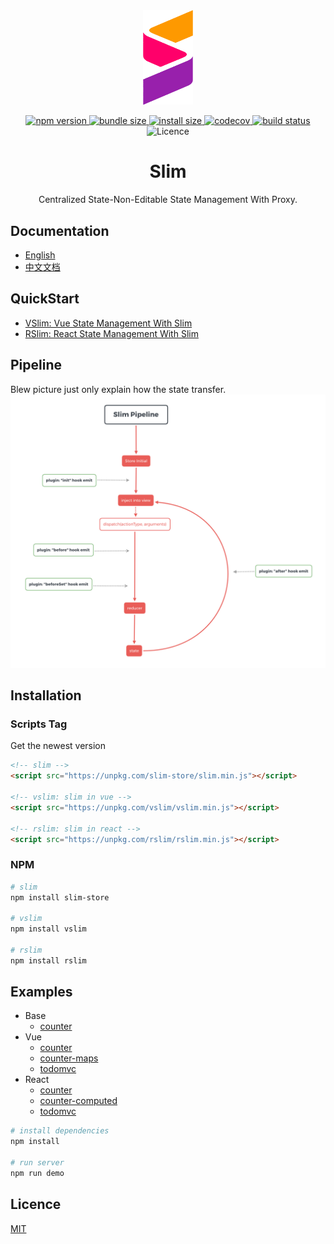 <div style="text-align: center;">
    <img src="./starter/logo.png" width="80px">
</div>

<p style="text-align: center;">
<a href="https://www.npmjs.org/package/slim-store">
    <img src="https://img.shields.io/npm/v/slim-store.svg" alt="npm version">
</a>
<a href="https://unpkg.com/slim-store/dist/slim.min.js">
    <img src="https://img.shields.io/bundlephobia/min/slim-store.svg" alt="bundle size">
</a>
<a href="https://packagephobia.now.sh/result?p=slim-store">
    <img src="https://packagephobia.now.sh/badge?p=slim-store" alt="install size">
</a>
<a href="https://codecov.io/gh/victor0210/slim">
    <img src="https://codecov.io/gh/victor0210/slim/branch/master/graph/badge.svg" alt="codecov">
</a>
<a href="https://travis-ci.org/victor0210/slim">
    <img src="https://travis-ci.org/victor0210/slim.svg?branch=master" alt="build status">
</a>
    <img src="https://img.shields.io/github/license/victor0210/slim.svg" alt="Licence"></a>
</p>

<h1 style="text-align: center">Slim</h1>

<p style="text-align: center">Centralized State-Non-Editable State Management With Proxy.</p>

## Documentation

* [English](https://victor0210.github.io/slimdocs/)
* [中文文档](https://victor0210.github.io/slimdocs/zh/)

## QuickStart

* [VSlim: Vue State Management With Slim](https://victor0210.github.io/slimdocs/vslim.html)
* [RSlim: React State Management With Slim](https://victor0210.github.io/slimdocs/rslim.html)

## Pipeline

Blew picture just only explain how the state transfer.
<img src="./starter/flow.png" alt="pipeline">

## Installation

### Scripts Tag
Get the newest version

```html
<!-- slim -->
<script src="https://unpkg.com/slim-store/slim.min.js"></script> 

<!-- vslim: slim in vue -->
<script src="https://unpkg.com/vslim/vslim.min.js"></script> 

<!-- rslim: slim in react -->
<script src="https://unpkg.com/rslim/rslim.min.js"></script> 
```

### NPM
```bash
# slim
npm install slim-store

# vslim
npm install vslim

# rslim
npm install rslim
```

## Examples

* Base
    * [counter](./tree/master/example/base)
* Vue
    * [counter](./tree/master/example/vue-counter)
    * [counter-maps](./tree/master/example/vue-maps)
    * [todomvc](./tree/master/example/vue-todomvc)
* React
    * [counter](./tree/master/example/react-counter)
    * [counter-computed](./tree/master/example/react-counter-computed)
    * [todomvc](./tree/master/example/react-todomvc)

```bash
# install dependencies
npm install

# run server
npm run demo
```

## Licence

[MIT](https://opensource.org/licenses/MIT)
